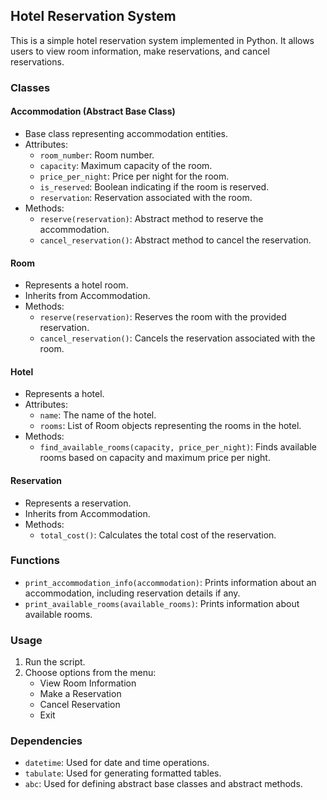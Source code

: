 ## Hotel Reservation System

This is a simple hotel reservation system implemented in Python. It allows users to view room information, make reservations, and cancel reservations.

### Classes

#### Accommodation (Abstract Base Class)

- Base class representing accommodation entities.
- Attributes:
  - `room_number`: Room number.
  - `capacity`: Maximum capacity of the room.
  - `price_per_night`: Price per night for the room.
  - `is_reserved`: Boolean indicating if the room is reserved.
  - `reservation`: Reservation associated with the room.
- Methods:
  - `reserve(reservation)`: Abstract method to reserve the accommodation.
  - `cancel_reservation()`: Abstract method to cancel the reservation.

#### Room

- Represents a hotel room.
- Inherits from Accommodation.
- Methods:
  - `reserve(reservation)`: Reserves the room with the provided reservation.
  - `cancel_reservation()`: Cancels the reservation associated with the room.

#### Hotel

- Represents a hotel.
- Attributes:
  - `name`: The name of the hotel.
  - `rooms`: List of Room objects representing the rooms in the hotel.
- Methods:
  - `find_available_rooms(capacity, price_per_night)`: Finds available rooms based on capacity and maximum price per night.

#### Reservation

- Represents a reservation.
- Inherits from Accommodation.
- Methods:
  - `total_cost()`: Calculates the total cost of the reservation.

### Functions

- `print_accommodation_info(accommodation)`: Prints information about an accommodation, including reservation details if any.
- `print_available_rooms(available_rooms)`: Prints information about available rooms.

### Usage

1. Run the script.
2. Choose options from the menu:
   - View Room Information
   - Make a Reservation
   - Cancel Reservation
   - Exit

### Dependencies

- `datetime`: Used for date and time operations.
- `tabulate`: Used for generating formatted tables.
- `abc`: Used for defining abstract base classes and abstract methods.
